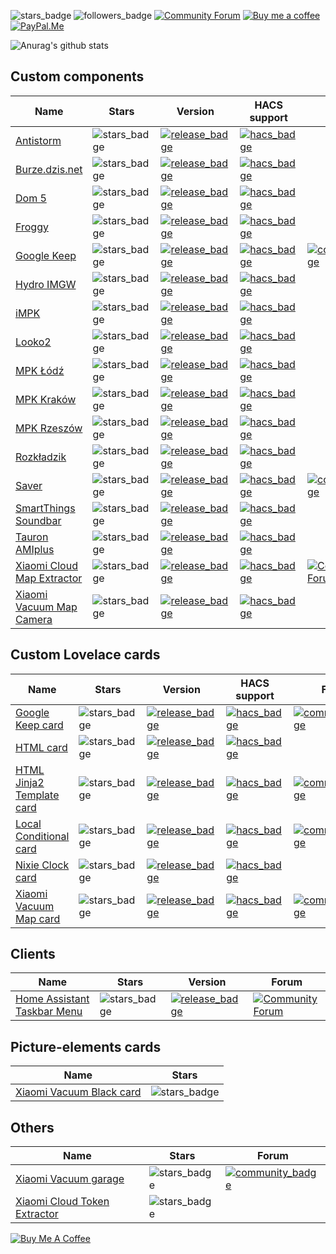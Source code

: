 ![stars_badge](https://img.shields.io/github/stars/PiotrMachowski?affiliations=OWNER&label=Total%20Stars)
![followers_badge](https://img.shields.io/github/followers/PiotrMachowski?label=Followers)
[![Community Forum][community_forum_shield]][community_forum]
[![Buy me a coffee][buy_me_a_coffee_shield]][buy_me_a_coffee]
[![PayPal.Me][paypal_me_shield]][paypal_me]

[community_forum_shield]: https://img.shields.io/static/v1.svg?label=%20&message=Forum&style=popout&color=41bdf5&logo=HomeAssistant&logoColor=white
[community_forum]: https://community.home-assistant.io/u/3_14

[buy_me_a_coffee_shield]: https://img.shields.io/static/v1.svg?label=%20&message=Buy%20me%20a%20coffee&color=6f4e37&logo=buy%20me%20a%20coffee&logoColor=white
[buy_me_a_coffee]: https://www.buymeacoffee.com/PiotrMachowski

[paypal_me_shield]: https://img.shields.io/static/v1.svg?label=%20&message=PayPal.Me&logo=paypal
[paypal_me]: https://paypal.me/PiMachowski



![Anurag's github stats](https://github-readme-stats.vercel.app/api?username=PiotrMachowski&theme=dark)

## Custom components

| Name                                                                                                                        | Stars                                                                                                                          | Version                                                                                                                                                                                                                                               | HACS support                                                                                                        | Forum                                                                                                                                                                                   |
|-----------------------------------------------------------------------------------------------------------------------------|--------------------------------------------------------------------------------------------------------------------------------|-------------------------------------------------------------------------------------------------------------------------------------------------------------------------------------------------------------------------------------------------------|---------------------------------------------------------------------------------------------------------------------|-----------------------------------------------------------------------------------------------------------------------------------------------------------------------------------------|
| [Antistorm](https://github.com/PiotrMachowski/Home-Assistant-custom-components-Antistorm)                                   | ![stars_badge](https://img.shields.io/github/stars/PiotrMachowski/Home-Assistant-custom-components-Antistorm)                  | [![release_badge](https://img.shields.io/github/v/release/PiotrMachowski/Home-Assistant-custom-components-Antistorm)](https://github.com/PiotrMachowski/Home-Assistant-custom-components-Antistorm/releases/latest)                                   | [![hacs_badge](https://img.shields.io/badge/HACS-Default-green.svg)](https://hacs.xyz/docs/faq/custom_repositories) |                                                                                                                                                                                         |
| [Burze.dzis.net](https://github.com/PiotrMachowski/Home-Assistant-custom-components-Burze.dzis.net)                         | ![stars_badge](https://img.shields.io/github/stars/PiotrMachowski/Home-Assistant-custom-components-Burze.dzis.net)             | [![release_badge](https://img.shields.io/github/v/release/PiotrMachowski/Home-Assistant-custom-components-Burze.dzis.net)](https://github.com/PiotrMachowski/Home-Assistant-custom-components-Burze.dzis.net/releases/latest)                         | [![hacs_badge](https://img.shields.io/badge/HACS-Default-green.svg)](https://hacs.xyz/docs/faq/custom_repositories) |                                                                                                                                                                                         |
| [Dom 5](https://github.com/PiotrMachowski/Home-Assistant-custom-components-Dom-5)                                           | ![stars_badge](https://img.shields.io/github/stars/PiotrMachowski/Home-Assistant-custom-components-Dom-5)                      | [![release_badge](https://img.shields.io/github/v/release/PiotrMachowski/Home-Assistant-custom-components-Dom-5)](https://github.com/PiotrMachowski/Home-Assistant-custom-components-Dom-5/releases/latest)                                           | [![hacs_badge](https://img.shields.io/badge/HACS-Custom-orange.svg)](https://hacs.xyz/docs/faq/custom_repositories) |                                                                                                                                                                                         |
| [Froggy](https://github.com/PiotrMachowski/Home-Assistant-custom-components-Froggy)                                         | ![stars_badge](https://img.shields.io/github/stars/PiotrMachowski/Home-Assistant-custom-components-Froggy)                     | [![release_badge](https://img.shields.io/github/v/release/PiotrMachowski/Home-Assistant-custom-components-Froggy)](https://github.com/PiotrMachowski/Home-Assistant-custom-components-Froggy/releases/latest)                                         | [![hacs_badge](https://img.shields.io/badge/HACS-Custom-orange.svg)](https://hacs.xyz/docs/faq/custom_repositories) |                                                                                                                                                                                         |
| [Google Keep](https://github.com/PiotrMachowski/Home-Assistant-custom-components-Google-Keep)                               | ![stars_badge](https://img.shields.io/github/stars/PiotrMachowski/Home-Assistant-custom-components-Google-Keep)                | [![release_badge](https://img.shields.io/github/v/release/PiotrMachowski/Home-Assistant-custom-components-Google-Keep)](https://github.com/PiotrMachowski/Home-Assistant-custom-components-Google-Keep/releases/latest)                               | [![hacs_badge](https://img.shields.io/badge/HACS-Default-green.svg)](https://hacs.xyz/docs/faq/custom_repositories) | [![community_badge](https://img.shields.io/badge/Community-Forum-41BDF5.svg?style=popout)](https://community.home-assistant.io/t/google-keep-custom-component-and-lovelace-card/131752) |
| [Hydro IMGW](https://github.com/PiotrMachowski/Home-Assistant-custom-components-Hydro-IMGW)                                 | ![stars_badge](https://img.shields.io/github/stars/PiotrMachowski/Home-Assistant-custom-components-Hydro-IMGW)                 | [![release_badge](https://img.shields.io/github/v/release/PiotrMachowski/Home-Assistant-custom-components-Hydro-IMGW)](https://github.com/PiotrMachowski/Home-Assistant-custom-components-Hydro-IMGW/releases/latest)                                 | [![hacs_badge](https://img.shields.io/badge/HACS-Custom-orange.svg)](https://hacs.xyz/docs/faq/custom_repositories) |                                                                                                                                                                                         |
| [iMPK](https://github.com/PiotrMachowski/Home-Assistant-custom-components-iMPK)                                             | ![stars_badge](https://img.shields.io/github/stars/PiotrMachowski/Home-Assistant-custom-components-iMPK)                       | [![release_badge](https://img.shields.io/github/v/release/PiotrMachowski/Home-Assistant-custom-components-iMPK)](https://github.com/PiotrMachowski/Home-Assistant-custom-components-iMPK/releases/latest)                                             | [![hacs_badge](https://img.shields.io/badge/HACS-Default-green.svg)](https://hacs.xyz/docs/faq/custom_repositories) |                                                                                                                                                                                         |
| [Looko2](https://github.com/PiotrMachowski/Home-Assistant-custom-components-Looko2)                                         | ![stars_badge](https://img.shields.io/github/stars/PiotrMachowski/Home-Assistant-custom-components-Looko2)                     | [![release_badge](https://img.shields.io/github/v/release/PiotrMachowski/Home-Assistant-custom-components-Looko2)](https://github.com/PiotrMachowski/Home-Assistant-custom-components-Looko2/releases/latest)                                         | [![hacs_badge](https://img.shields.io/badge/HACS-Default-green.svg)](https://hacs.xyz/docs/faq/custom_repositories) |                                                                                                                                                                                         |
| [MPK Łódź](https://github.com/PiotrMachowski/Home-Assistant-custom-components-MPK-Lodz)                                     | ![stars_badge](https://img.shields.io/github/stars/PiotrMachowski/Home-Assistant-custom-components-MPK-Lodz)                   | [![release_badge](https://img.shields.io/github/v/release/PiotrMachowski/Home-Assistant-custom-components-MPK-Lodz)](https://github.com/PiotrMachowski/Home-Assistant-custom-components-MPK-Lodz/releases/latest)                                     | [![hacs_badge](https://img.shields.io/badge/HACS-Custom-orange.svg)](https://hacs.xyz/docs/faq/custom_repositories) |                                                                                                                                                                                         |
| [MPK Kraków](https://github.com/PiotrMachowski/Home-Assistant-custom-components-MPK-KR)                                     | ![stars_badge](https://img.shields.io/github/stars/PiotrMachowski/Home-Assistant-custom-components-MPK-KR)                     | [![release_badge](https://img.shields.io/github/v/release/PiotrMachowski/Home-Assistant-custom-components-MPK-KR)](https://github.com/PiotrMachowski/Home-Assistant-custom-components-MPK-KR/releases/latest)                                         | [![hacs_badge](https://img.shields.io/badge/HACS-Custom-orange.svg)](https://hacs.xyz/docs/faq/custom_repositories) |                                                                                                                                                                                         |
| [MPK Rzeszów](https://github.com/PiotrMachowski/Home-Assistant-custom-components-MPK-Rzeszow)                               | ![stars_badge](https://img.shields.io/github/stars/PiotrMachowski/Home-Assistant-custom-components-MPK-Rzeszow)                | [![release_badge](https://img.shields.io/github/v/release/PiotrMachowski/Home-Assistant-custom-components-MPK-Rzeszow)](https://github.com/PiotrMachowski/Home-Assistant-custom-components-MPK-Rzeszow/releases/latest)                               | [![hacs_badge](https://img.shields.io/badge/HACS-Custom-orange.svg)](https://hacs.xyz/docs/faq/custom_repositories) |                                                                                                                                                                                         |
| [Rozkładzik](https://github.com/PiotrMachowski/Home-Assistant-custom-components-Rozkladzik)                                 | ![stars_badge](https://img.shields.io/github/stars/PiotrMachowski/Home-Assistant-custom-components-Rozkladzik)                 | [![release_badge](https://img.shields.io/github/v/release/PiotrMachowski/Home-Assistant-custom-components-Rozkladzik)](https://github.com/PiotrMachowski/Home-Assistant-custom-components-Rozkladzik/releases/latest)                                 | [![hacs_badge](https://img.shields.io/badge/HACS-Default-green.svg)](https://hacs.xyz/docs/faq/custom_repositories) |                                                                                                                                                                                         |
| [Saver](https://github.com/PiotrMachowski/Home-Assistant-custom-components-Saver)                                           | ![stars_badge](https://img.shields.io/github/stars/PiotrMachowski/Home-Assistant-custom-components-Saver)                      | [![release_badge](https://img.shields.io/github/v/release/PiotrMachowski/Home-Assistant-custom-components-Saver)](https://github.com/PiotrMachowski/Home-Assistant-custom-components-Saver/releases/latest)                                           | [![hacs_badge](https://img.shields.io/badge/HACS-Default-green.svg)](https://hacs.xyz/docs/faq/custom_repositories) | [![community_badge](https://img.shields.io/badge/Community-Forum-41BDF5.svg?style=popout)](https://community.home-assistant.io/t/custom-component-saver/204249)                         |
| [SmartThings Soundbar](https://github.com/PiotrMachowski/Home-Assistant-custom-components-SmartThings-Soundbar)             | ![stars_badge](https://img.shields.io/github/stars/PiotrMachowski/Home-Assistant-custom-components-SmartThings-Soundbar)       | [![release_badge](https://img.shields.io/github/v/release/PiotrMachowski/Home-Assistant-custom-components-SmartThings-Soundbar)](https://github.com/PiotrMachowski/Home-Assistant-custom-components-SmartThings-Soundbar/releases/latest)             | [![hacs_badge](https://img.shields.io/badge/HACS-Custom-orange.svg)](https://hacs.xyz/docs/faq/custom_repositories) |                                                                                                                                                                                         |
| [Tauron AMIplus](https://github.com/PiotrMachowski/Home-Assistant-custom-components-Tauron-AMIplus)                         | ![stars_badge](https://img.shields.io/github/stars/PiotrMachowski/Home-Assistant-custom-components-Tauron-AMIplus)             | [![release_badge](https://img.shields.io/github/v/release/PiotrMachowski/Home-Assistant-custom-components-Tauron-AMIplus)](https://github.com/PiotrMachowski/Home-Assistant-custom-components-Tauron-AMIplus/releases/latest)                         | [![hacs_badge](https://img.shields.io/badge/HACS-Default-green.svg)](https://hacs.xyz/docs/faq/custom_repositories) |                                                                                                                                                                                         |
| [Xiaomi Cloud Map Extractor](https://github.com/PiotrMachowski/Home-Assistant-custom-components-Xiaomi-Cloud-Map-Extractor) | ![stars_badge](https://img.shields.io/github/stars/PiotrMachowski/Home-Assistant-custom-components-Xiaomi-Cloud-Map-Extractor) | [![release_badge](https://img.shields.io/github/v/release/PiotrMachowski/Home-Assistant-custom-components-Xiaomi-Cloud-Map-Extractor)](https://github.com/PiotrMachowski/Home-Assistant-custom-components-Xiaomi-Cloud-Map-Extractor/releases/latest) | [![hacs_badge](https://img.shields.io/badge/HACS-Default-green.svg)](https://hacs.xyz/docs/faq/custom_repositories) | [![Community Forum](https://img.shields.io/badge/Community-Forum-41BDF5.svg?style=popout)](https://community.home-assistant.io/t/xiaomi-cloud-vacuum-map-extractor/231292)              |
| [Xiaomi Vacuum Map Camera](https://github.com/PiotrMachowski/Home-Assistant-custom-components-Xiaomi-Vacuum-Map-Camera)     | ![stars_badge](https://img.shields.io/github/stars/PiotrMachowski/Home-Assistant-custom-components-Xiaomi-Vacuum-Map-Camera)   | [![release_badge](https://img.shields.io/github/v/release/PiotrMachowski/Home-Assistant-custom-components-Xiaomi-Vacuum-Map-Camera)](https://github.com/PiotrMachowski/Home-Assistant-custom-components-Xiaomi-Vacuum-Map-Camera/releases/latest)     | [![hacs_badge](https://img.shields.io/badge/HACS-Custom-orange.svg)](https://hacs.xyz/docs/faq/custom_repositories) |                                                                                                                                                                                         |

## Custom Lovelace cards

| Name                                                                                                             | Stars                                                                                                                | Version                                                                                                                                                                                                                           | HACS support                                                                                                        | Forum                                                                                                                                                                                   |
|------------------------------------------------------------------------------------------------------------------|----------------------------------------------------------------------------------------------------------------------|-----------------------------------------------------------------------------------------------------------------------------------------------------------------------------------------------------------------------------------|---------------------------------------------------------------------------------------------------------------------|-----------------------------------------------------------------------------------------------------------------------------------------------------------------------------------------|
| [Google Keep card](https://github.com/PiotrMachowski/lovelace-google-keep-card)                                  | ![stars_badge](https://img.shields.io/github/stars/PiotrMachowski/lovelace-google-keep-card)                         | [![release_badge](https://img.shields.io/github/v/release/PiotrMachowski/lovelace-google-keep-card)](https://github.com/PiotrMachowski/lovelace-google-keep-card/releases/latest)                                                 | [![hacs_badge](https://img.shields.io/badge/HACS-Default-green.svg)](https://hacs.xyz/docs/faq/custom_repositories) | [![community_badge](https://img.shields.io/badge/Community-Forum-41BDF5.svg?style=popout)](https://community.home-assistant.io/t/google-keep-custom-component-and-lovelace-card/131752) |
| [HTML card](https://github.com/PiotrMachowski/Home-Assistant-Lovelace-HTML-card)                                 | ![stars_badge](https://img.shields.io/github/stars/PiotrMachowski/Home-Assistant-Lovelace-HTML-card)                 | [![release_badge](https://img.shields.io/github/v/release/PiotrMachowski/Home-Assistant-Lovelace-HTML-card)](https://github.com/PiotrMachowski/Home-Assistant-Lovelace-HTML-card/releases/latest)                                 | [![hacs_badge](https://img.shields.io/badge/HACS-Default-green.svg)](https://hacs.xyz/docs/faq/custom_repositories) |                                                                                                                                                                                         |
| [HTML Jinja2 Template card](https://github.com/PiotrMachowski/Home-Assistant-Lovelace-HTML-Jinja2-Template-card) | ![stars_badge](https://img.shields.io/github/stars/PiotrMachowski/Home-Assistant-Lovelace-HTML-Jinja2-Template-card) | [![release_badge](https://img.shields.io/github/v/release/PiotrMachowski/Home-Assistant-Lovelace-HTML-Jinja2-Template-card)](https://github.com/PiotrMachowski/Home-Assistant-Lovelace-HTML-Jinja2-Template-card/releases/latest) | [![hacs_badge](https://img.shields.io/badge/HACS-Default-green.svg)](https://hacs.xyz/docs/faq/custom_repositories) | [![community_badge](https://img.shields.io/badge/Community-Forum-41BDF5.svg?style=popout)](https://community.home-assistant.io/t/html-jinja2-template-card/134550)                      |
| [Local Conditional card](https://github.com/PiotrMachowski/Home-Assistant-Lovelace-Local-Conditional-card)       | ![stars_badge](https://img.shields.io/github/stars/PiotrMachowski/Home-Assistant-Lovelace-Local-Conditional-card)    | [![release_badge](https://img.shields.io/github/v/release/PiotrMachowski/Home-Assistant-Lovelace-Local-Conditional-card)](https://github.com/PiotrMachowski/Home-Assistant-Lovelace-Local-Conditional-card/releases/latest)       | [![hacs_badge](https://img.shields.io/badge/HACS-Default-green.svg)](https://hacs.xyz/docs/faq/custom_repositories) | [![community_badge](https://img.shields.io/badge/Community-Forum-41BDF5.svg?style=popout)](https://community.home-assistant.io/t/lovelace-local-conditional-card/145145)                |
| [Nixie Clock card](https://github.com/PiotrMachowski/Home-Assistant-Lovelace-Nixie-Clock-Card)                   | ![stars_badge](https://img.shields.io/github/stars/PiotrMachowski/Home-Assistant-Lovelace-Nixie-Clock-Card)          | [![release_badge](https://img.shields.io/github/v/release/PiotrMachowski/Home-Assistant-Lovelace-Nixie-Clock-Card)](https://github.com/PiotrMachowski/Home-Assistant-Lovelace-Nixie-Clock-Card/releases/latest)                   | [![hacs_badge](https://img.shields.io/badge/HACS-Custom-orange.svg)](https://hacs.xyz/docs/faq/custom_repositories) |                                                                                                                                                                                         |
| [Xiaomi Vacuum Map card](https://github.com/PiotrMachowski/Home-Assistant-Lovelace-Xiaomi-Vacuum-Map-card)       | ![stars_badge](https://img.shields.io/github/stars/PiotrMachowski/Home-Assistant-Lovelace-Xiaomi-Vacuum-Map-card)    | [![release_badge](https://img.shields.io/github/v/release/PiotrMachowski/Home-Assistant-Lovelace-Xiaomi-Vacuum-Map-card)](https://github.com/PiotrMachowski/Home-Assistant-Lovelace-Xiaomi-Vacuum-Map-card/releases/latest)       | [![hacs_badge](https://img.shields.io/badge/HACS-Default-green.svg)](https://hacs.xyz/docs/faq/custom_repositories) | [![community_badge](https://img.shields.io/badge/Community-Forum-41BDF5.svg?style=popout)](https://community.home-assistant.io/t/xiaomi-vacuum-interactive-map-card/123901)             |

## Clients

| Name                                                                                         | Stars                                                                                          | Version                                                                                                                                                                               | Forum                                                                                                                                                                                           |
|----------------------------------------------------------------------------------------------|------------------------------------------------------------------------------------------------|---------------------------------------------------------------------------------------------------------------------------------------------------------------------------------------|-------------------------------------------------------------------------------------------------------------------------------------------------------------------------------------------------|
| [Home Assistant Taskbar Menu](https://github.com/PiotrMachowski/Home-Assistant-Taskbar-Menu) | ![stars_badge](https://img.shields.io/github/stars/PiotrMachowski/Home-Assistant-Taskbar-Menu) | [![release_badge](https://img.shields.io/github/v/release/PiotrMachowski/Home-Assistant-Taskbar-Menu)](https://github.com/PiotrMachowski/Home-Assistant-Taskbar-Menu/releases/latest) | [![Community Forum](https://img.shields.io/badge/Community-Forum-41BDF5.svg?style=popout)](https://community.home-assistant.io/t/home-assistant-windows-app-home-assistant-taskbar-menu/207972) |

## Picture-elements cards

| Name                                                                                                              | Stars                                                                                                                  |
|-------------------------------------------------------------------------------------------------------------------|------------------------------------------------------------------------------------------------------------------------|
| [Xiaomi Vacuum Black card](https://github.com/PiotrMachowski/Home-Assistant-picture-elements-Xiaomi-Vacuum-black) | ![stars_badge](https://img.shields.io/github/stars/PiotrMachowski/Home-Assistant-picture-elements-Xiaomi-Vacuum-black) |

## Others

| Name                                                                                            | Stars                                                                                                  | Forum                                                                                                                                                         |
|-------------------------------------------------------------------------------------------------|--------------------------------------------------------------------------------------------------------|---------------------------------------------------------------------------------------------------------------------------------------------------------------|
| [Xiaomi Vacuum garage](https://github.com/PiotrMachowski/Home-Assistant-Xiaomi-Vacuum-garage)   | ![stars_badge](https://img.shields.io/github/stars/PiotrMachowski/Home-Assistant-Xiaomi-Vacuum-garage) | [![community_badge](https://img.shields.io/badge/Community-Forum-41BDF5.svg?style=popout)](https://community.home-assistant.io/t/xiaomi-vacuum-garage/134311) |
| [Xiaomi Cloud Token Extractor](https://github.com/PiotrMachowski/Xiaomi-cloud-tokens-extractor) | ![stars_badge](https://img.shields.io/github/stars/PiotrMachowski/Xiaomi-cloud-tokens-extractor)       |                                                                                                                                                               |



<a href="https://www.buymeacoffee.com/PiotrMachowski" target="_blank"><img src="https://bmc-cdn.nyc3.digitaloceanspaces.com/BMC-button-images/custom_images/orange_img.png" alt="Buy Me A Coffee" style="height: auto !important;width: auto !important;" ></a>
